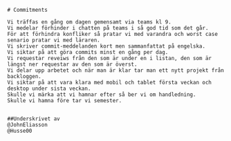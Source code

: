 



	# Commitments
	
	Vi träffas en gång om dagen gemensamt via teams kl 9.
	Vi medelar förhinder i chatten på teams i så god tid som det går.
	För att förhindra konfliker så pratar vi med varandra och worst case senario pratar vi med läraren.
	Vi skriver commit-meddelanden kort men sammanfattat på engelska.
	Vi siktar på att göra commits minst en gång per dag. 
	Vi requestar reveiws från den som är under en i listan, den som är längst ner requestar av den som är överst.
	Vi delar upp arbetet och när man är klar tar man ett nytt projekt från backloggen. 
	Vi siktar på att vara klara med mobil och tablet första veckan och desktop under sista veckan. 
	Skulle vi märka att vi hamnar efter så ber vi om handledning.
	Skulle vi hamna före tar vi semester.


	##Underskrivet av
	@JohnEliasson
	@Husse00
